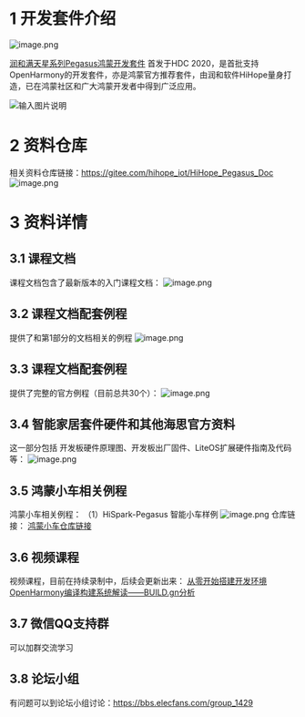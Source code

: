 # 1 开发套件介绍
![image.png](https://harmonyos.oss-cn-beijing.aliyuncs.com/images/202203/9168b6980cb02035caa25400ab5752ea909aa5.png?x-oss-process=image/resize,w_820,h_153)

[润和满天星系列Pegasus鸿蒙开发套件](https://item.taobao.com/item.htm?spm=a1z10.1-c-s.w5003-23341819265.1.bf644a82Da9PZK&id=622343426064&scene=taobao_shop) 首发于HDC 2020，是首批支持OpenHarmony的开发套件，亦是鸿蒙官方推荐套件，由润和软件HiHope量身打造，已在鸿蒙社区和广大鸿蒙开发者中得到广泛应用。

![输入图片说明](https://harmonyos.oss-cn-beijing.aliyuncs.com/images/202203/795f63b058ccfef973f6534b01069a19ec6672.png?x-oss-process=image/resize,w_820,h_678)

# 2 资料仓库

相关资料仓库链接：https://gitee.com/hihope_iot/HiHope_Pegasus_Doc
![image.png](https://harmonyos.oss-cn-beijing.aliyuncs.com/images/202203/e4befaa6825a85e4a7d385c12fcfe2bb082719.png?x-oss-process=image/resize,w_820,h_572)

# 3 资料详情

## 3.1 课程文档
课程文档包含了最新版本的入门课程文档：
![image.png](https://harmonyos.oss-cn-beijing.aliyuncs.com/images/202203/0881a7a41d4d3ca6c058707d81eb3178833f71.png?x-oss-process=image/resize,w_784,h_610)


## 3.2 课程文档配套例程
提供了和第1部分的文档相关的例程
![image.png](https://harmonyos.oss-cn-beijing.aliyuncs.com/images/202203/065fbc369da9e6205cf246559e0c54006a52f3.png?x-oss-process=image/resize,w_820,h_515)


## 3.3 课程文档配套例程
提供了完整的官方例程（目前总共30个）：
![image.png](https://harmonyos.oss-cn-beijing.aliyuncs.com/images/202203/43066b89558c993cdbf54540af9c86579d3cf4.png?x-oss-process=image/resize,w_820,h_688)


## 3.4 智能家居套件硬件和其他海思官方资料
这一部分包括 开发板硬件原理图、开发板出厂固件、LiteOS扩展硬件指南及代码等：
![image.png](https://harmonyos.oss-cn-beijing.aliyuncs.com/images/202203/07d9f4f25a64ca89549116d6b724790e43175d.png?x-oss-process=image/resize,w_820,h_601)

## 3.5 鸿蒙小车相关例程
鸿蒙小车相关例程：
（1）HiSpark-Pegasus 智能小车样例
![image.png](https://harmonyos.oss-cn-beijing.aliyuncs.com/images/202203/39796fb9517d3e1e041306a44387438ad6d6ad.png?x-oss-process=image/resize,w_820,h_444)
仓库链接：
[鸿蒙小车仓库链接](https://gitee.com/hihope_iot/hispark-pegasus-smart-car)


## 3.6 视频课程
视频课程，目前在持续录制中，后续会更新出来：
[从零开始搭建开发环境](https://www.bilibili.com/video/BV16R4y157xv?spm_id_from=333.999.0.0)
[OpenHarmony编译构建系统解读——BUILD.gn分析](https://www.bilibili.com/video/BV1EU4y1o7Qo?spm_id_from=333.999.0.0)


## 3.7 微信QQ支持群
可以加群交流学习

## 3.8 论坛小组
有问题可以到论坛小组讨论：https://bbs.elecfans.com/group_1429









